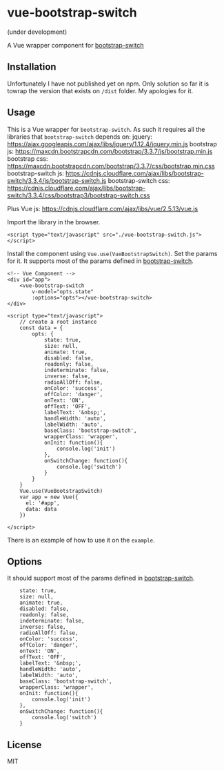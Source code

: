# vue-bootstrap-switch

(under development)

A Vue wrapper component for [bootstrap-switch](https://github.com/Bttstrp/bootstrap-switch)

## Installation

Unfortunately I have not published yet on npm. Only solution so far it is towrap the version that exists on `/dist` folder. My apologies for it.


## Usage

This is a Vue wrapper for `bootstrap-switch`. As such it requires all the libraries that `bootstrap-switch` depends on:
jquery: https://ajax.googleapis.com/ajax/libs/jquery/1.12.4/jquery.min.js
bootstrap js: https://maxcdn.bootstrapcdn.com/bootstrap/3.3.7/js/bootstrap.min.js
bootstrap css: https://maxcdn.bootstrapcdn.com/bootstrap/3.3.7/css/bootstrap.min.css
bootstrap-switch js: https://cdnjs.cloudflare.com/ajax/libs/bootstrap-switch/3.3.4/js/bootstrap-switch.js
bootstrap-switch css: https://cdnjs.cloudflare.com/ajax/libs/bootstrap-switch/3.3.4/css/bootstrap3/bootstrap-switch.css

Plus Vue js: https://cdnjs.cloudflare.com/ajax/libs/vue/2.5.13/vue.js



Import the library in the browser.

```shell
<script type="text/javascript" src="./vue-bootstrap-switch.js"></script>
```

Install the component using `Vue.use(VueBootstrapSwitch)`.
Set the params for it. It supports most of the params defined in [bootstrap-switch](https://github.com/Bttstrp/bootstrap-switch).


```shell
<!-- Vue Component -->
<div id="app">
	<vue-bootstrap-switch
		v-model="opts.state"
		:options="opts"></vue-bootstrap-switch>
</div>

<script type="text/javascript">
	// create a root instance
	const data = {
		opts: {
			state: true,
			size: null,
			animate: true,
			disabled: false,
			readonly: false,
			indeterminate: false,
			inverse: false,
			radioAllOff: false,
			onColor: 'success',
			offColor: 'danger',
			onText: 'ON',
			offText: 'OFF',
			labelText: '&nbsp;',
			handleWidth: 'auto',
			labelWidth: 'auto',
			baseClass: 'bootstrap-switch',
			wrapperClass: 'wrapper',
			onInit: function(){
				console.log('init')
			},
			onSwitchChange: function(){
				console.log('switch')
			}
		}
	}
	Vue.use(VueBootstrapSwitch)
	var app = new Vue({
	  el: '#app',
	  data: data
	})

</script>
```

There is an example of how to use it on the `example`.


## Options

It should support most of the params defined in [bootstrap-switch](https://github.com/Bttstrp/bootstrap-switch).

```shell
	state: true,
	size: null,
	animate: true,
	disabled: false,
	readonly: false,
	indeterminate: false,
	inverse: false,
	radioAllOff: false,
	onColor: 'success',
	offColor: 'danger',
	onText: 'ON',
	offText: 'OFF',
	labelText: '&nbsp;',
	handleWidth: 'auto',
	labelWidth: 'auto',
	baseClass: 'bootstrap-switch',
	wrapperClass: 'wrapper',
	onInit: function(){
		console.log('init')
	},
	onSwitchChange: function(){
		console.log('switch')
	}
```

## License
MIT

